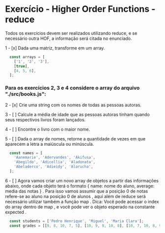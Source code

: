 # Exercício - Higher Order Functions - reduce

Todos os exercícios devem ser realizados utilizando reduce, e se necessário outra HOF, a informação será citada no enunciado.

1 - [x] Dada uma matriz, transforme em um array.

```js
  const arrays = [
    ['1', '2', '3'],
    [true],
    [4, 5, 6],
  ];
```
### Para os exercícios 2, 3 e 4 considere o array do arquivo "./src/books.js":

2 - [x]  Crie uma string com os nomes de todas as pessoas autoras.

3 - [ ] Calcule a média de idade que as pessoas autoras tinham quando seus respectivos livros foram lançados.

4 - [ ] Encontre o livro com o maior nome.

5 - [ ] Dada o array de nomes, retorne a quantidade de vezes em que aparecem a letra a maiúscula ou minúscula.

```js
  const names = [
    'Aanemarie', 'Adervandes', 'Akifusa',
    'Abegildo', 'Adicellia', 'Aladonata',
    'Abeladerco', 'Adieidy', 'Alarucha',
  ];
```

6 - [ ] Agora vamos criar um novo array de objetos a partir das informações abaixo, onde cada objeto terá o formato { name: nome do aluno, average: media das notas } . Para isso vamos assumir que a posição 0 de notas refere-se ao aluno na posição 0 de alunos , aqui além de reduce será necessário utilizar também a função map . Dica: Você pode acessar o index do array dentro de map , e você pode ver o objeto esperado na constante expected .

```js
  const students = ['Pedro Henrique', 'Miguel', 'Maria Clara'];
  const grades = [[9, 8, 10, 7, 5], [10, 9, 9, 10, 8], [10, 7, 10, 8, 9]];
```